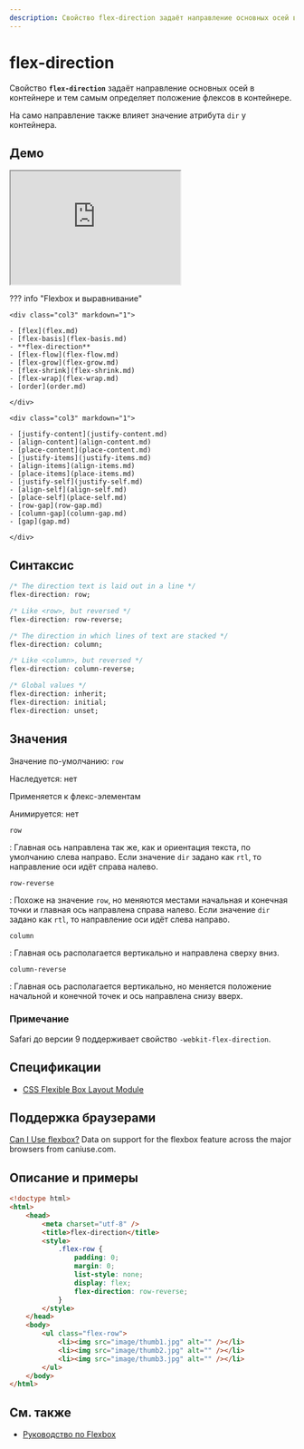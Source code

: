 ```yaml
---
description: Свойство flex-direction задаёт направление основных осей в контейнере и тем самым определяет положение флексов в контейнере
---
```


# flex-direction

Свойство **`flex-direction`** задаёт направление основных осей в контейнере и тем самым определяет положение флексов в контейнере.

На само направление также влияет значение атрибута `dir` у контейнера.

## Демо

<iframe class="interactive is-default-height" height="200" src="https://interactive-examples.mdn.mozilla.net/pages/css/flex-direction.html" title="MDN Web Docs Interactive Example" loading="lazy" data-readystate="complete"></iframe>

??? info "Flexbox и выравнивание"

    <div class="col3" markdown="1">

    - [flex](flex.md)
    - [flex-basis](flex-basis.md)
    - **flex-direction**
    - [flex-flow](flex-flow.md)
    - [flex-grow](flex-grow.md)
    - [flex-shrink](flex-shrink.md)
    - [flex-wrap](flex-wrap.md)
    - [order](order.md)

    </div>

    <div class="col3" markdown="1">

    - [justify-content](justify-content.md)
    - [align-content](align-content.md)
    - [place-content](place-content.md)
    - [justify-items](justify-items.md)
    - [align-items](align-items.md)
    - [place-items](place-items.md)
    - [justify-self](justify-self.md)
    - [align-self](align-self.md)
    - [place-self](place-self.md)
    - [row-gap](row-gap.md)
    - [column-gap](column-gap.md)
    - [gap](gap.md)

    </div>

## Синтаксис

```css
/* The direction text is laid out in a line */
flex-direction: row;

/* Like <row>, but reversed */
flex-direction: row-reverse;

/* The direction in which lines of text are stacked */
flex-direction: column;

/* Like <column>, but reversed */
flex-direction: column-reverse;

/* Global values */
flex-direction: inherit;
flex-direction: initial;
flex-direction: unset;
```

## Значения

Значение по-умолчанию: `row`

Наследуется: нет

Применяется к флекс-элементам

Анимируется: нет

`row`

: Главная ось направлена так же, как и ориентация текста, по умолчанию слева направо. Если значение `dir` задано как `rtl`, то направление оси идёт справа налево.

`row-reverse`

: Похоже на значение `row`, но меняются местами начальная и конечная точки и главная ось направлена справа налево. Если значение `dir` задано как `rtl`, то направление оси идёт слева направо.

`column`

: Главная ось располагается вертикально и направлена сверху вниз.

`column-reverse`

: Главная ось располагается вертикально, но меняется положение начальной и конечной точек и ось направлена снизу вверх.

### Примечание

Safari до версии 9 поддерживает свойство `-webkit-flex-direction`.

## Спецификации

-   [CSS Flexible Box Layout Module](https://www.w3.org/TR/css-flexbox/#propdef-flex-direction)

## Поддержка браузерами

<p class="ciu_embed" data-feature="flexbox" data-periods="future_1,current,past_1,past_2">
  <a href="http://caniuse.com/#feat=flexbox">Can I Use flexbox?</a> Data on support for the flexbox feature across the major browsers from caniuse.com.
</p>

## Описание и примеры

```html
<!doctype html>
<html>
    <head>
        <meta charset="utf-8" />
        <title>flex-direction</title>
        <style>
            .flex-row {
                padding: 0;
                margin: 0;
                list-style: none;
                display: flex;
                flex-direction: row-reverse;
            }
        </style>
    </head>
    <body>
        <ul class="flex-row">
            <li><img src="image/thumb1.jpg" alt="" /></li>
            <li><img src="image/thumb2.jpg" alt="" /></li>
            <li><img src="image/thumb3.jpg" alt="" /></li>
        </ul>
    </body>
</html>
```

## См. также

-   [Руководство по Flexbox](../learn/flex/index.md)
